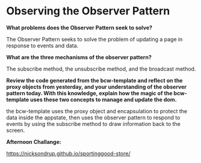 # Observing the Observer Pattern

**What problems does the Observer Pattern seek to solve?**

The Observer Pattern seeks to solve the problem of updating a page in response to events and data. 

**What are the three mechanisms of the observer pattern?**

The subscribe method, the unsubscribe method, and the broadcast method.

**Review the code generated from the bcw-template and reflect on the proxy objects from yesterday, and your understanding of the observer pattern today. With this knowledge, explain how the magic of the bcw-template uses these two concepts to manage and update the dom.**

the bcw-template uses the proxy object and encapsulation to protect the data inside the appstate, then uses the observer pattern to respond to events by using the subscribe method to draw information back to the screen.

**Afternoon Challange:**

https://nicksondrup.github.io/sportinggood-store/